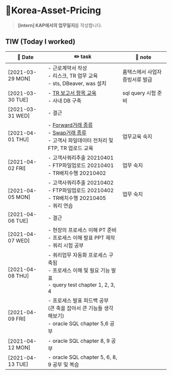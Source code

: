 # 👔Korea-Asset-Pricing
> **[intern] KAP에서의 업무일지**를 작성합니다.

## TIW (Today I worked)

| :calendar: Date                                               | :pencil2: task          | 📑 note        |
| ------------------------------------------------------------  | --------------------------- | ----------------------- |
| [2021-03-29 MON]​ | - 근로계약서 작성 <br />- 리스크, TR 업무 교육 <br />- sts, DBeaver, was 설치         |홈텍스에서 사업자증빙서류 발급
| [2021-03-30 TUE]​ | - [TR 보고서 항목 교육](https://seulhee030.tistory.com/37) <br />- 사내 DB 구축        |sql query 시험 준비
| [2021-03-31 WED]​ | - 결근       |
| [2021-04-01 THU]​ | - [Forward거래 종류](https://seulhee030.tistory.com/41) <br />- [Swap거래 종류](https://seulhee030.tistory.com/42)<br />- 고객사 파일데이터 전처리 및 FTP, TR 업로드 교육       |업무교육 숙지
| [2021-04-02 FRI]​ | - 고객사쿼리추출 20210401 <br />- FTP파일업로드 20210401  <br />- TR배치수행 20210402       |업무 숙지
| [2021-04-05 MON]​ | - 고객사쿼리추출 20210402 <br />- FTP파일업로드 20210402   <br />- TR배치수행 20210405 <br />- 쿼리 연습        |업무 숙지
| [2021-04-06 TUE]​ | - 결근       |
| [2021-04-07 WED]​ | - 현장의 프로세스 이해 PT 준비 <br />- 프로세스 이해 발표 PPT 제작 <br />- 쿼리 시험 공부       |
| [2021-04-08 THU]​ | - 쿼리업무 자동화 프로세스 구축됨 <br />- 프로세스 이해 및 필요 기능 발표 <br />- query test chapter 1, 2, 3, 4       |
| [2021-04-09 FRI]​ | - 프로세스 발표 피드백 공부 <br />(큰 축을 잡아서 큰 기능들 생각해보기) <br />- oracle SQL chapter 5,6 공부       |
| [2021-04-12 MON]​ | - oracle SQL chapter 8, 9 공부       |
| [2021-04-13 TUE]​ | - oracle SQL chapter 5, 6, 8, 9 공부 및 복습       |


